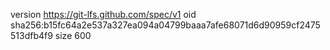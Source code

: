 version https://git-lfs.github.com/spec/v1
oid sha256:b15fc64a2e537a327ea094a04799baaa7afe68071d6d90959cf2475513dfb4f9
size 600
